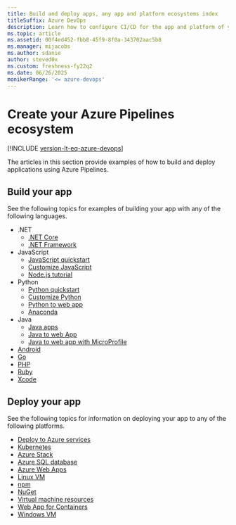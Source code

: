 ```yaml
---
title: Build and deploy apps, any app and platform ecosystems index
titleSuffix: Azure DevOps
description: Learn how to configure CI/CD for the app and platform of your choice using Azure Pipelines.  
ms.topic: article
ms.assetid: 00f4ed452-fbb8-45f9-8f0a-343702aac5b8  
ms.manager: mijacobs 
ms.author: sdanie
author: steved0x
ms.custom: freshness-fy22q2
ms.date: 06/26/2025
monikerRange: '<= azure-devops'
---
```


# Create your Azure Pipelines ecosystem

[!INCLUDE [version-lt-eq-azure-devops](../../includes/version-lt-eq-azure-devops.md)]

The articles in this section provide examples of how to build and deploy applications using Azure Pipelines.

## Build your app

See the following topics for examples of building your app with any of the following languages.

- .NET
    - [.NET Core](ecosystems/dotnet-core.md)
    - [.NET Framework](apps/aspnet/build-aspnet-4.md)
- JavaScript
    - [JavaScript quickstart](ecosystems/javascript.md)
    - [Customize JavaScript](ecosystems/customize-javascript.md)
    - [Node.js tutorial](ecosystems/nodejs-tutorial.md)
- Python
    - [Python quickstart](ecosystems/python.md)
    - [Customize Python](ecosystems/customize-python.md)
    - [Python to web app](ecosystems/python-webapp.md)
    - [Anaconda](ecosystems/anaconda.md)
- Java
    - [Java apps](ecosystems/java.md)
    - [Java to web App](ecosystems/java-webapp.md)
    - [Java to web app with MicroProfile](/azure/java/microprofile/cicd-microprofile)
- [Android](ecosystems/android.md)
- [Go](ecosystems/go.md)
- [PHP](ecosystems/php.md)
- [Ruby](ecosystems/ruby.md)
- [Xcode](ecosystems/xcode.md)

## Deploy your app

See the following topics for information on deploying your app to any of the following platforms.

- [Deploy to Azure services](../overview-azure.md)
- [Kubernetes](./kubernetes/deploy.md)
- [Azure Stack](../targets/azure-stack.md)
- [Azure SQL database](../targets/azure-sqldb.md)
- [Azure Web Apps](../targets/webapp.md)
- [Linux VM](/azure/devops/pipelines/apps/cd/deploy-linuxvm-deploygroups)
- [npm](../artifacts/npm.md)
- [NuGet](../artifacts/nuget.md)
- [Virtual machine resources](../process/environments-virtual-machines.md)
- [Web App for Containers](../apps/cd/deploy-docker-webapp.md)
- [Windows VM](../apps/cd/deploy-webdeploy-iis-deploygroups.md)
